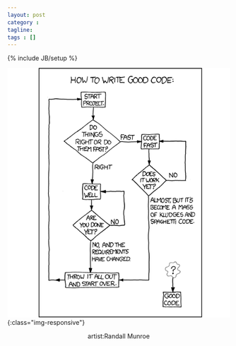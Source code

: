 ```yaml
---
layout: post
category :
tagline:
tags : []
---
```

{% include JB/setup %}

![Spaghetti Code](/assets/img/spaghetti_code.png){:class="img-responsive"}

<p align="center">artist:Randall Munroe</p>
